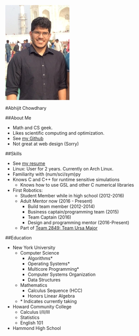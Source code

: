 ![](Resources/Images/profilepic.jpg)

#Abhijit Chowdhary

##About Me
- Math and CS geek.
- Likes scientific computing and optimization.
- See [my Github](https://www.github.com/TrostAft)
- Not great at web design (Sorry)

##Skills
- See [my resume](Resources/Resume/Resume.pdf)
- Linux: User for 2 years. Currently on Arch Linux.
- Familiarity with (num/sci/sym)py
- Knows C and C++ for runtime sensitive simulations
    - Knows how to use GSL and other C numerical libraries
- First Robotics:
    - Student Member while in high school (2012-2016)
    - Adult Mentor now (2016 - Present)
        - Build team member (2012-2014)
        - Business captain/programming team (2015)
        - Team Captain (2016)
        - Design and programming mentor (2016-Present)
    - Part of [Team 2849: Team Ursa Major](http://hammondursamajor.org/)

##Education
- New York University
    - Computer Science
        - Algorithms*
        - Operating Systems*
        - Multicore Programming*
        - Computer Systems Organization
        - Data Structures
    - Mathematics
        - Calculus Sequence (HCC)
        - Honors Linear Algebra
    - \* Indicates currently taking
- Howard Community College
    - Calculus I/II/III
    - Statistics
    - English 101
- Hammond High School
